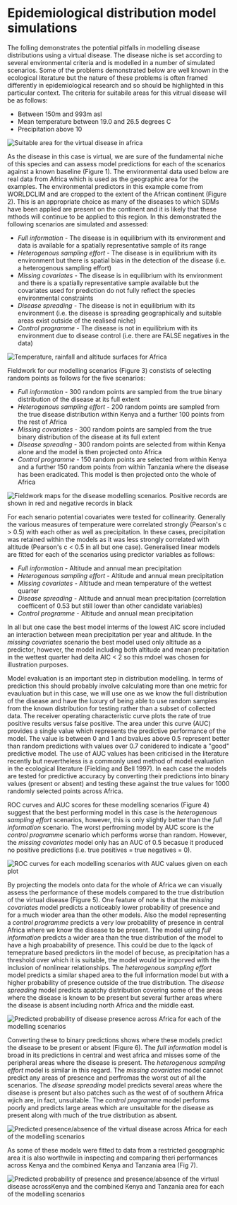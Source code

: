 Epidemiological distribution model simulations
================================================







The folling demonstrates the potential pitfalls in modelling disease distributions using a virtual disease. The disease niche is set according to several environmental criteria and is modelled in a number of simulated scenarios. Some of the problems demonstrated below are well known in the ecological literature but the nature of these problems is often framed differently in epidemiological research and so should be highlighted in this particular context. The criteria for suitabile areas for this vitrual disease will be as follows:

* Between 150m and 993m asl
* Mean temperature between 19.0 and 26.5 degrees C
* Precipitation above 10




![Suitable area for the virtual disease in africa](figure/BinarySuitability.png) 


As the disease in this case is virtual, we are sure of the fundamental niche of this species and can assess model predictions for each of the scenarios against a known baseline (Figure 1). The environmental data used below are real data from Africa which is used as the geographic area for the examples. The environmental predictors in this example come from WORLDCLIM and are cropped to the extent of the African continent (Figure 2). This is an appropriate choice as many of the diseases to which SDMs have been applied are present on the continent and it is likely that these mthods will continue to be applied to this region. In this demonstrated the following scenarios are simulated and assessed:

* _Full information_ - The disease is in equilibrium with its environment and data is available for a spatially representative sample of its range
* _Heterogenous sampling effort_ - The disease is in equilibrium with its environment but there is spatial bias in the detection of the disease (i.e. a heterogenous sampling effort)
* _Missing covariates_ - The disease is in equilibrium with its environment and there is a spatially representative sample available but the covariates used for prediction do not fully reflect the species environmental constraints
* _Disease spreading_ - The disease is not in equilibrium with its environment (i.e. the disease is spreading geographically and suitable areas exist outside of the realised niche)
* _Control programme_ - The disease is not in equilibrium with its environment due to disease control (i.e. there are FALSE negatives in the data)


![Temperature, rainfall and altitude surfaces for Africa](figure/EnvironmetalVariables.png) 



Fieldwork for our modelling scenarios (Figure 3) constists of selecting random points as follows for the five scenarios:

* _Full information_ - 300 random points are sampled from the true binary distribution of the disease at its full extent
* _Heterogenous sampling effort_ - 200 random points are sampled from the true disease distribution within Kenya and a further 100 points from the rest of Africa 
* _Missing covariates_ - 300 random points are sampled from the true binary distribution of the disease at its full extent
* _Disease spreading_ - 300 random points are selected from within Kenya alone and the model is then projected onto Africa
* _Control programme_ - 150 random points are selected from within Kenya and a further 150 random points from within Tanzania where the disease has been eradicated. This model is then projected onto the whole of Africa













![Fieldwork maps for the disease modelling scenarios. Positive records are shown in red and negative records in black](figure/FieldworkFigs.png) 









For each senario potential covariates were tested for collinearity. Generally the various measures of temperature were correlated strongly (Pearson's c > 0.5) with each other as well as precipitation. In these cases, precipitation was retained within the models as it was less strongly correlated with altitude (Pearson's c < 0.5 in all but one case). Generalised linear models are fitted for each of the scenarios using predictor variables as follows:

* _Full information_ - Altitude and annual mean precipitation
* _Heterogenous sampling effort_ - Altitude and annual mean precipitation
* _Missing covariates_ - Altitude and  mean temperature of the wettest quarter
* _Disease spreading_ - Altitude and annual mean precipitation (correlation coefficent of 0.53 but still lower than other candidate variables)
* _Control programme_ - Altitude and annual mean precipitation







In all but one case the best model interms of the lowest AIC score included an interaction between mean precipitation per year and altitude. In the _missing covariates_ scenario the best model used only altitude as a predictor, however, the model including both altitude and mean precipitation in the wettest quarter had delta AIC < 2 so this mdoel was chosen for illustration purposes.







Model evaluation is an important step in distribution modelling. In terms of prediction this should probably involve calculating more than one metric for evauluation but in this case, we will use one as we know the full distribution of the disease and have the luxury of being able to use random samples from the known distribution for testing rather than a subset of collected data. The receiver operating characteristic curve plots the rate of true positive results versus false positive. The area under this curve (AUC) provides a single value which represents the predictive performance of the model. The value is between 0 and 1 and bvalues above 0.5 represent better than random predictions with values over 0.7 conidered to indicate a "good" predictive model. The use of AUC values has been criticised in the literature recently but nevertheless is a commonly used method of model evaluation in the ecological literature (Fielding and Bell 1997). In each case the models are tested for predictive accuracy by converting their predictions into binary values (present or absent) and testing these against the true values for 1000 randomly selected points across Africa.

ROC curves and AUC scores for these modelling scenarios (Figure 4) suggest that the best performing model in this case is the _heterogenous sampling effort_ scenarios, however, this is only slightly better than the _full information_ scenario. The worst perfroming model by AUC score is the _control programme_ scenario which performs worse than random. However, the _missing covariates_ model only has an AUC of 0.5 becasue it produced no positive predictions (i.e. true positives = true negatives = 0).




![ROC curves for each modelling scenarios with AUC values given on each plot](figure/ROC.png) 



By projecting the models onto data for the whole of Africa we can visually assess the performance of these models compared to the true distribution of the virtual disease (Figure 5). One feature of note is that the _missing covariates_ model predicts a noticeably lower probability of presence and for a much wioder area than the other models. Also the model representing a _control programme_ predicts a very low probability of presence in central Africa where we know the disease to be present. The model using _full information_ predicts a wider area than the true distribution of the model to have a high proabability of presence. This could be due to the lqack of temeprature based predictors iin the model of becuse, as precipitation has a threshold over which it is suitable, the model would be imporved with the inclusion of nonlinear relationships. The _heterogenous sampling effort_ model predicts a similar shaped area to the full information model but with a higher probability of presence outside of the true distribution. The _disease spreading_ model predicts apatchy distribution covering some of the areas where the disease is known to be present but several further areas where the disease is absent including north Africa and the middle east. 

![Predicted probability of disease presence across Africa for each of the modelling scenarios](figure/ProbabilityPres.png) 


Converting these  to binary predictions shows where these models predict the disease to be present or absent (Figure 6). The _full information_ model is broad in its predictions in central and west africa and misses some of the peripheral areas where the disease is present.  The _heterogenous sampling effort_ model is similar in this regard. The _missing covariates_ model cannot predict any areas of presence and perfromas the worst out of all the scenarios. The _disease spreading_ model predicts several areas where the disease is present but also patches such as the west of of southern Africa wjich are, in fact, unsuitable. The _control programme_ model performs poorly and predicts large areas which are unsuitable for the disease as present along with much of the true distribution as absent.

![Predicted presence/absence of the virtual disease across Africa for each of the modelling scenarios](figure/BinaryPres.png) 


As some of these models were fitted to data from a restricted geopgraphic area it is also worthwile in inspecting and comparing theri performances across Kenya and the combined Kenya and Tanzania area (Fig 7). 

![Predicted probability of presence and presence/absence of the virtual disease acrossKenya and the combined Kenya and Tanzania area for each of the modelling scenarios](figure/RestrictedPres.png) 

